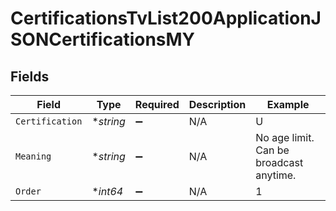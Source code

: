 # CertificationsTvList200ApplicationJSONCertificationsMY


## Fields

| Field                                   | Type                                    | Required                                | Description                             | Example                                 |
| --------------------------------------- | --------------------------------------- | --------------------------------------- | --------------------------------------- | --------------------------------------- |
| `Certification`                         | **string*                               | :heavy_minus_sign:                      | N/A                                     | U                                       |
| `Meaning`                               | **string*                               | :heavy_minus_sign:                      | N/A                                     | No age limit. Can be broadcast anytime. |
| `Order`                                 | **int64*                                | :heavy_minus_sign:                      | N/A                                     | 1                                       |